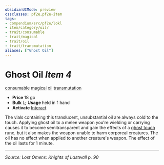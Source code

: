 ```yaml
---
obsidianUIMode: preview
cssclasses: pf2e,pf2e-item
tags:
- compendium/src/pf2e/lokl
- item/category/oil/
- trait/consumable
- trait/magical
- trait/oil
- trait/transmutation
aliases: ["Ghost Oil"]
---
```

# Ghost Oil *Item 4*  
[consumable](rules/traits/consumable.md "Consumable Item Trait")  [magical](rules/traits/magical.md "Magical Item Trait")  [oil](rules/traits/oil.md "Oil Item Trait")  [transmutation](rules/traits/transmutation.md "Transmutation School Trait")  

- **Price** 18 gp
- **Bulk** L; **Usage** held in 1 hand
- **Activate** [Interact](rules/actions/interact.md)

The vials containing this translucent, unsubstantial oil are always cold to the touch. Applying ghost oil to a melee weapon you're wielding or carrying causes it to become semitransparent and gain the effects of a [ghost touch](compendium/equipment/items/ghost-touch.md) rune, but it also makes the weapon unable to harm corporeal creatures. The oil has no effect when applied to another creature's weapon. The effect of the oil lasts for 1 minute.


---
*Source: Lost Omens: Knights of Lastwall p. 90*